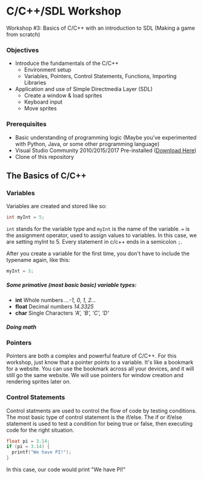 # C/C++/SDL Workshop
Workshop #3: Basics of C/C++ with an introduction to SDL (Making a game from scratch)

### Objectives
- Introduce the fundamentals of the C/C++
  - Environment setup
  - Variables, Pointers, Control Statements, Functions, Importing Libraries
- Application and use of Simple Directmedia Layer (SDL)
  - Create a window & load sprites
  - Keyboard input
  - Move sprites

### Prerequisites
- Basic understanding of programming logic (Maybe you've experimented with Python, Java, or some other programming language)
- Visual Studio Community 2010/2015/2017 Pre-installed ([Download Here](https://www.visualstudio.com/thank-you-downloading-visual-studio/?sku=Community&rel=15))
- Clone of this repository

## The Basics of C/C++
### Variables
Variables are created and stored like so:
```c
int myInt = 5;
```
``` int ``` stands for the variable type and ``` myInt ``` is the name of the variable. ``` = ``` is the assignment operator, used to assign values to variables. In this case, we are setting myInt to 5. Every statement in c/c++ ends in a semicolon ``` ; ```.

After you create a variable for the first time, you don't have to include the typename again, like this:

```c
myInt = 3;
```

##### Some primative (most basic basic) variable types:
- **int** Whole numbers *...-1, 0, 1, 2...*
- **float** Decimal numbers *14.3325*
- **char** Single Characters *'A', 'B', 'C', 'D'*

##### Doing math

### Pointers
Pointers are both a complex and powerful feature of C/C++. For this workshop, just know that a pointer points to a variable. It's like a bookmark for a website. You can use the bookmark across all your devices, and it will still go the same website. We will use pointers for window creation and rendering sprites later on.

### Control Statements
Control statments are used to control the flow of code by testing conditions. The most basic type of control statement is the if/else. The if or if/else statement is used to test a condition for being true or false, then executing code for the right situation.
```c
float pi = 3.14;
if (pi = 3.14) {
  printf("We have PI!");
}
```
In this case, our code would print "We have PI!"

